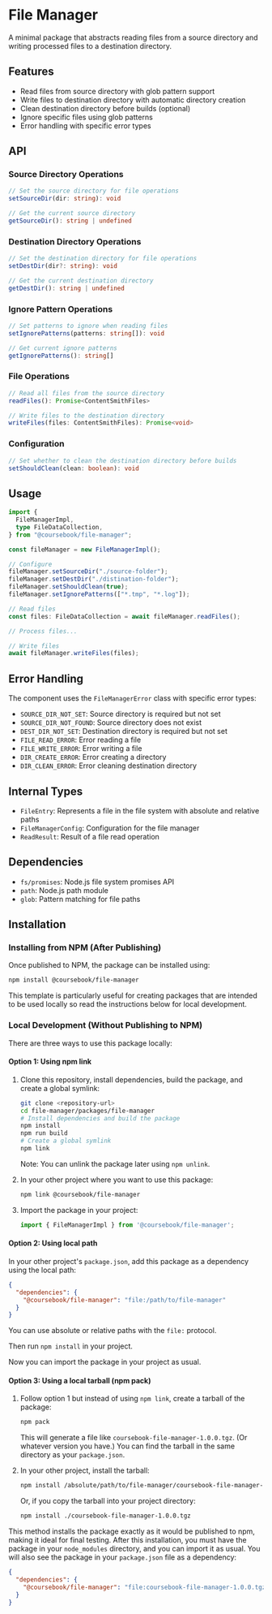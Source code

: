 # File Manager

A minimal package that abstracts reading files from a source directory and writing processed files to a destination directory.

## Features

- Read files from source directory with glob pattern support
- Write files to destination directory with automatic directory creation
- Clean destination directory before builds (optional)
- Ignore specific files using glob patterns
- Error handling with specific error types

## API

### Source Directory Operations

```typescript
// Set the source directory for file operations
setSourceDir(dir: string): void

// Get the current source directory
getSourceDir(): string | undefined
```

### Destination Directory Operations

```typescript
// Set the destination directory for file operations
setDestDir(dir?: string): void

// Get the current destination directory
getDestDir(): string | undefined
```

### Ignore Pattern Operations

```typescript
// Set patterns to ignore when reading files
setIgnorePatterns(patterns: string[]): void

// Get current ignore patterns
getIgnorePatterns(): string[]
```

### File Operations

```typescript
// Read all files from the source directory
readFiles(): Promise<ContentSmithFiles>

// Write files to the destination directory
writeFiles(files: ContentSmithFiles): Promise<void>
```

### Configuration

```typescript
// Set whether to clean the destination directory before builds
setShouldClean(clean: boolean): void
```

## Usage

```typescript
import {
  FileManagerImpl,
  type FileDataCollection,
} from "@coursebook/file-manager";

const fileManager = new FileManagerImpl();

// Configure
fileManager.setSourceDir("./source-folder");
fileManager.setDestDir("./distination-folder");
fileManager.setShouldClean(true);
fileManager.setIgnorePatterns(["*.tmp", "*.log"]);

// Read files
const files: FileDataCollection = await fileManager.readFiles();

// Process files...

// Write files
await fileManager.writeFiles(files);
```

## Error Handling

The component uses the `FileManagerError` class with specific error types:

- `SOURCE_DIR_NOT_SET`: Source directory is required but not set
- `SOURCE_DIR_NOT_FOUND`: Source directory does not exist
- `DEST_DIR_NOT_SET`: Destination directory is required but not set
- `FILE_READ_ERROR`: Error reading a file
- `FILE_WRITE_ERROR`: Error writing a file
- `DIR_CREATE_ERROR`: Error creating a directory
- `DIR_CLEAN_ERROR`: Error cleaning destination directory

## Internal Types

- `FileEntry`: Represents a file in the file system with absolute and relative paths
- `FileManagerConfig`: Configuration for the file manager
- `ReadResult`: Result of a file read operation

## Dependencies

- `fs/promises`: Node.js file system promises API
- `path`: Node.js path module
- `glob`: Pattern matching for file paths

## Installation

### Installing from NPM (After Publishing)

Once published to NPM, the package can be installed using:

```bash
npm install @coursebook/file-manager
```

This template is particularly useful for creating packages that are intended to be used locally so read the instructions below for local development.

### Local Development (Without Publishing to NPM)

There are three ways to use this package locally:

#### Option 1: Using npm link

1. Clone this repository, install dependencies, build the package, and create a global symlink:

   ```bash
   git clone <repository-url>
   cd file-manager/packages/file-manager
   # Install dependencies and build the package
   npm install
   npm run build
   # Create a global symlink
   npm link
   ```

   Note: You can unlink the package later using `npm unlink`.

2. In your other project where you want to use this package:

   ```bash
   npm link @coursebook/file-manager
   ```

3. Import the package in your project:

   ```typescript
   import { FileManagerImpl } from '@coursebook/file-manager';
   ```

#### Option 2: Using local path

In your other project's `package.json`, add this package as a dependency using the local path:

```json
{
  "dependencies": {
    "@coursebook/file-manager": "file:/path/to/file-manager"
  }
}
```

You can use absolute or relative paths with the `file:` protocol.

Then run `npm install` in your project.

Now you can import the package in your project as usual.

#### Option 3: Using a local tarball (npm pack)

1. Follow option 1 but instead of using `npm link`, create a tarball of the package:

   ```bash
   npm pack
   ```

   This will generate a file like `coursebook-file-manager-1.0.0.tgz`. (Or whatever version you have.)
   You can find the tarball in the same directory as your `package.json`.

2. In your other project, install the tarball:

   ```bash
   npm install /absolute/path/to/file-manager/coursebook-file-manager-1.0.0.tgz
   ```

   Or, if you copy the tarball into your project directory:

   ```bash
   npm install ./coursebook-file-manager-1.0.0.tgz
   ```

This method installs the package exactly as it would be published to npm, making it ideal for final testing. After this installation, you must have the package in your `node_modules` directory, and you can import it as usual. You will also see the package in your `package.json` file as a dependency:

```json
{
  "dependencies": {
    "@coursebook/file-manager": "file:coursebook-file-manager-1.0.0.tgz"
  }
}
```
